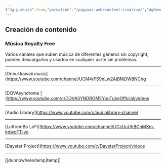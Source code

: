 ```yaml
---
{"dg-publish":true,"permalink":"/paginas-web/content-creation/","dgHomeLink":true,"dgPassFrontmatter":false}
---
```


## Creación de contenido

### Música Royalty Free 

Varios canales que suben música de diferentes géneros sin copyright, puedes descargarlos y usarlos en cualquier parte sin problemas.

---
[Oneul kawaii music](https://www.youtube.com/channel/UCM4rFS9nLw2AiBNiDWBNChg

---
[DOVAsyndrome ](https://www.youtube.com/c/DOVASYNDROMEYouTubeOfficial/videos

---
[Audio Library](https://www.youtube.com/c/audiolibrary-channel

---
[LuKremBo LoFi](https://www.youtube.com/channel/UCcUuUhBChMXm-irdwoFT-vg

---
[Daystar Project](https://www.youtube.com/c/DaystarProject/videos

---

[[dunnowhere/temp|temp]]

